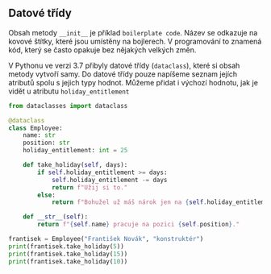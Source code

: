 ## Datové třídy

Obsah metody `__init__` je příklad `boilerplate code`. Název se odkazuje na kovové štítky, které jsou umístěny na bojlerech. V programování to znamená kód, který se často opakuje bez nějakých velkých změn.

V Pythonu ve verzi 3.7 přibyly datové třídy (`dataclass`), které si obsah metody vytvoří samy. Do datové třídy pouze napíšeme seznam jejích atributů spolu s jejich typy hodnot. Můžeme přidat i výchozí hodnotu, jak je vidět u atributu `holiday_entitlement`

```py
from dataclasses import dataclass

@dataclass
class Employee:
    name: str
    position: str
    holiday_entitlement: int = 25

    def take_holiday(self, days):
        if self.holiday_entitlement >= days:
            self.holiday_entitlement -= days
            return f"Užij si to."
        else:
            return f"Bohužel už máš nárok jen na {self.holiday_entitlement} dní."

    def __str__(self):
        return f"{self.name} pracuje na pozici {self.position}."

frantisek = Employee("František Novák", "konstruktér")
print(frantisek.take_holiday(5))
print(frantisek.take_holiday(15))
print(frantisek.take_holiday(10))
```

